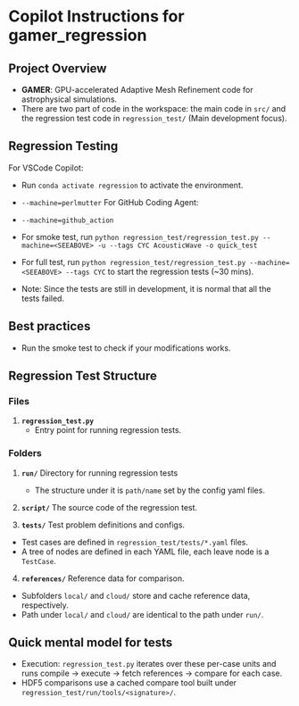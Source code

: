 # Copilot Instructions for gamer_regression

## Project Overview
- **GAMER**: GPU-accelerated Adaptive Mesh Refinement code for astrophysical simulations.
- There are two part of code in the workspace: the main code in `src/` and the regression test code in `regression_test/` (Main development focus).

## Regression Testing
For VSCode Copilot:
   - Run `conda activate regression` to activate the environment.
   - `--machine=perlmutter`
For GitHub Coding Agent:
   - `--machine=github_action`

- For smoke test, run `python regression_test/regression_test.py --machine=<SEEABOVE> -u --tags CYC AcousticWave -o quick_test`
- For full test, run `python regression_test/regression_test.py --machine=<SEEABOVE> --tags CYC` to start the regression tests (~30 mins).
- Note: Since the tests are still in development, it is normal that all the tests failed.

## Best practices
- Run the smoke test to check if your modifications works.

## Regression Test Structure

### Files
1. **`regression_test.py`**
   - Entry point for running regression tests.

### Folders
1. **`run/`** Directory for running regression tests
   - The structure under it is `path/name` set by the config yaml files.

2. **`script/`** The source code of the regression test.

3. **`tests/`** Test problem definitions and configs.
- Test cases are defined in `regression_test/tests/*.yaml` files.
- A tree of nodes are defined in each YAML file, each leave node is a `TestCase`.

4. **`references/`** Reference data for comparison.
- Subfolders `local/` and `cloud/` store and cache reference data, respectively.
- Path under `local/` and `cloud/` are identical to the path under `run/`.

## Quick mental model for tests
- Execution: `regression_test.py` iterates over these per-case units and runs compile → execute → fetch references → compare for each case.
- HDF5 comparisons use a cached compare tool built under `regression_test/run/tools/<signature>/`.
